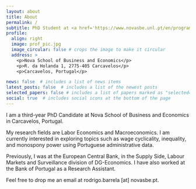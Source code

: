 ```yaml
---
layout: about
title: About
permalink: /
subtitle: PhD Student at <a href='https://www.novasbe.unl.pt/en/programs/phds/phd-in-economics-finance/overview'>Nova School of Business and Economics</a>
profile:
  align: right
  image: prof_pic.jpg
  image_circular: false # crops the image to make it circular
  address: >
    <p>Nova School of Business and Economics</p>
    <p>R. da Holanda 1, 2775-405 Carcavelos</p>
    <p>Carcavelos, Portugal</p>

news: false  # includes a list of news items
latest_posts: false  # includes a list of the newest posts
selected_papers: false # includes a list of papers marked as "selected={true}"
social: true  # includes social icons at the bottom of the page
---
```


<!--Write your biography here. Tell the world about yourself. Link to your favorite [subreddit](http://reddit.com). You can put a picture in, too. The code is already in, just name your picture `prof_pic.jpg` and put it in the `img/` folder.

Put your address / P.O. box / other info right below your picture. You can also disable any of these elements by editing `profile` property of the YAML header of your `_pages/about.md`. Edit `_bibliography/papers.bib` and Jekyll will render your [publications page](/al-folio/publications/) automatically.

Link to your social media connections, too. This theme is set up to use [Font Awesome icons](http://fortawesome.github.io/Font-Awesome/) and [Academicons](https://jpswalsh.github.io/academicons/), like the ones below. Add your Facebook, Twitter, LinkedIn, Google Scholar, or just disable all of them. -->

I am a third-year PhD Candidate at Nova School of Business and Economics in Carcavelos, Portugal. 

My research fields are Labor Economics and Macroeconomics. I am currently interested in exploring topics such as wage cyclicality, inequality, and monospony power using Portuguese administrative data.

Previously, I was at the European Central Bank, in the Supply Side, Labour Markets and Surveillance division of DG-Economics. I have also worked at the Bank of Portugal as a Research Assistant.

Feel free to drop me an email at rodrigo.barrela [at] novasbe.pt. 
